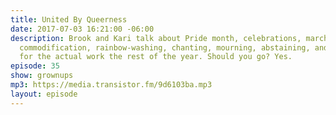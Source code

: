 ```yaml
---
title: United By Queerness
date: 2017-07-03 16:21:00 -06:00
description: Brook and Kari talk about Pride month, celebrations, marches, mainstreaming,
  commodification, rainbow-washing, chanting, mourning, abstaining, and showing up
  for the actual work the rest of the year. Should you go? Yes.
episode: 35
show: grownups
mp3: https://media.transistor.fm/9d6103ba.mp3
layout: episode
---
```


